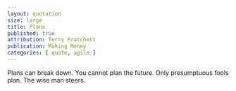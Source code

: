 ```yaml
---
layout: quotation
size: large
title: Plans
published: true
attribution: Terry Pratchett
publication: Making Money
categories: [ quote, agile ]
---
```


Plans can break down. You cannot plan the future. Only 
presumptuous fools plan. The wise man steers.
